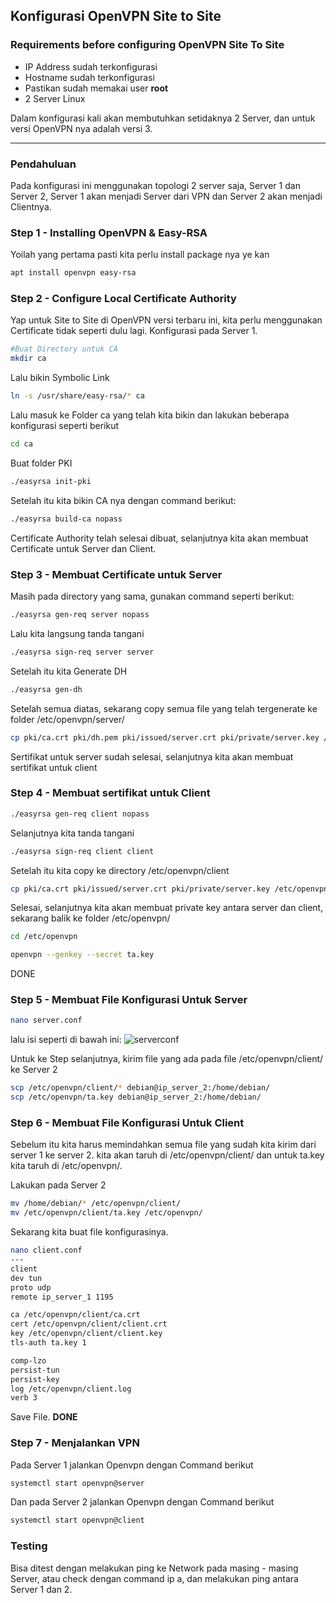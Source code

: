 ## Konfigurasi OpenVPN Site to Site
### Requirements before configuring OpenVPN Site To Site
- IP Address sudah terkonfigurasi
- Hostname sudah terkonfigurasi
- Pastikan sudah memakai user **root**
- 2 Server Linux

Dalam konfigurasi kali akan membutuhkan setidaknya 2 Server, dan untuk versi OpenVPN nya adalah versi 3.

---
### Pendahuluan
Pada konfigurasi ini menggunakan topologi 2 server saja, Server 1 dan Server 2, Server 1 akan menjadi Server dari VPN dan Server 2 akan menjadi Clientnya.
### Step 1 - Installing OpenVPN & Easy-RSA
Yoilah yang pertama pasti kita perlu install package nya ye kan
```bash
apt install openvpn easy-rsa
```
### Step 2 - Configure Local Certificate Authority
Yap untuk Site to Site di OpenVPN versi terbaru ini, kita perlu menggunakan Certificate tidak seperti dulu lagi. Konfigurasi pada Server 1.
```bash
#Buat Directory untuk CA
mkdir ca
```
Lalu bikin Symbolic Link
```bash
ln -s /usr/share/easy-rsa/* ca
```
Lalu masuk ke Folder ca yang telah kita bikin dan lakukan beberapa konfigurasi seperti berikut
```bash
cd ca
```
Buat folder PKI
```bash
./easyrsa init-pki
```
Setelah itu kita bikin CA nya dengan command berikut:
```bash
./easyrsa build-ca nopass
```
Certificate Authority telah selesai dibuat, selanjutnya kita akan membuat Certificate untuk Server dan Client.
### Step 3 - Membuat Certificate untuk Server
Masih pada directory yang sama, gunakan command seperti berikut:
```bash
./easyrsa gen-req server nopass
```
Lalu kita langsung tanda tangani
```bash
./easyrsa sign-req server server
```
Setelah itu kita Generate DH
```bash
./easyrsa gen-dh
```
Setelah semua diatas, sekarang copy semua file yang telah tergenerate ke folder /etc/openvpn/server/
```bash
cp pki/ca.crt pki/dh.pem pki/issued/server.crt pki/private/server.key /etc/openvpn/server/
```
Sertifikat untuk server sudah selesai, selanjutnya kita akan membuat sertifikat untuk client
### Step 4 - Membuat sertifikat untuk Client
```bash
./easyrsa gen-req client nopass
```
Selanjutnya kita tanda tangani
```bash
./easyrsa sign-req client client
```
Setelah itu kita copy ke directory /etc/openvpn/client
```bash
cp pki/ca.crt pki/issued/server.crt pki/private/server.key /etc/openvpn/client/
```
Selesai, selanjutnya kita akan membuat private key antara server dan client, sekarang balik ke folder /etc/openvpn/
```bash
cd /etc/openvpn

openvpn --genkey --secret ta.key
```
DONE
### Step 5 - Membuat File Konfigurasi Untuk Server
```bash
nano server.conf
```
lalu isi seperti di bawah ini:
![serverconf](https://github.com/user-attachments/assets/da2d2800-01d9-4c41-91ac-4531b9093efb)

Untuk ke Step selanjutnya, kirim file yang ada pada file /etc/openvpn/client/ ke Server 2
```bash
scp /etc/openvpn/client/* debian@ip_server_2:/home/debian/
scp /etc/openvpn/ta.key debian@ip_server_2:/home/debian/
```
### Step 6 - Membuat File Konfigurasi Untuk Client
Sebelum itu kita harus memindahkan semua file yang sudah kita kirim dari server 1 ke server 2. kita akan taruh di /etc/openvpn/client/
dan untuk ta.key kita taruh di /etc/openvpn/.

Lakukan pada Server 2
```bash
mv /home/debian/* /etc/openvpn/client/
mv /etc/openvpn/client/ta.key /etc/openvpn/
```
Sekarang kita buat file konfigurasinya.
```bash
nano client.conf
---
client
dev tun
proto udp
remote ip_server_1 1195

ca /etc/openvpn/client/ca.crt
cert /etc/openvpn/client/client.crt
key /etc/openvpn/client/client.key
tls-auth ta.key 1

comp-lzo
persist-tun
persist-key
log /etc/openvpn/client.log
verb 3
```
Save File.
**DONE**
### Step 7 - Menjalankan VPN
Pada Server 1 jalankan Openvpn dengan Command berikut
```bash
systemctl start openvpn@server
```
Dan pada Server 2 jalankan Openvpn dengan Command berikut
```bash
systemctl start openvpn@client
```
### Testing
Bisa ditest dengan melakukan ping ke Network pada masing - masing Server, atau check dengan command ip a, dan melakukan ping antara Server 1 dan 2.
